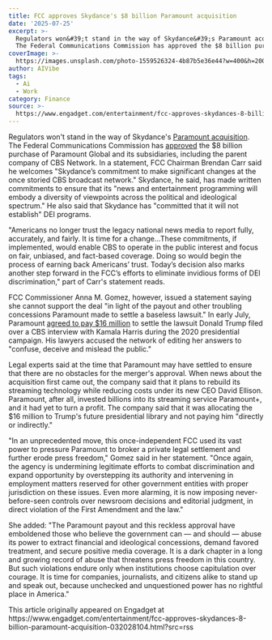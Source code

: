 ```yaml
---
title: FCC approves Skydance's $8 billion Paramount acquisition
date: '2025-07-25'
excerpt: >-
  Regulators won&#39;t stand in the way of Skydance&#39;s Paramount acquisition.
  The Federal Communications Commission has approved the $8 billion purch...
coverImage: >-
  https://images.unsplash.com/photo-1559526324-4b87b5e36e44?w=400&h=200&fit=crop&auto=format
author: AIVibe
tags:
  - Ai
  - Work
category: Finance
source: >-
  https://www.engadget.com/entertainment/fcc-approves-skydances-8-billion-paramount-acquisition-032028104.html?src=rss
---
```

<p>Regulators won&#39;t stand in the way of Skydance&#39;s <a data-i13n="cpos:1;pos:1" href="https://www.engadget.com/entertainment/paramount-pays-trump-16-million-to-settle-harris-lawsuit-124505902.html">Paramount acquisition</a>. The Federal Communications Commission has <a data-i13n="cpos:2;pos:1" href="https://www.fcc.gov/document/fcc-approves-skydances-acquisition-paramount-cbs">approved</a> the $8 billion purchase of Paramount Global and its subsidiaries, including the parent company of CBS Network. In a statement, FCC Chairman Brendan Carr said he welcomes &quot;Skydance’s commitment to make significant changes at the once storied CBS broadcast network.&quot; Skydance, he said, has made written commitments to ensure that its &quot;news and entertainment programming will embody a diversity of viewpoints across the political and ideological spectrum.&quot; He also said that Skydance has &quot;committed that it will not establish&quot; DEI programs.</p>
<p>&quot;Americans no longer trust the legacy national news media to report fully, accurately, and fairly. It is time for a change...These commitments, if implemented, would enable CBS to operate in the public interest and focus on fair, unbiased, and fact-based coverage. Doing so would begin the process of earning back Americans’ trust. Today’s decision also marks another step forward in the FCC’s efforts to eliminate invidious forms of DEI discrimination,&quot; part of Carr&#39;s statement reads.&nbsp;</p>
<span id="end-legacy-contents"></span><p>FCC Commissioner Anna M. Gomez, however, issued a statement saying she cannot support the deal &quot;in light of the payout and other troubling concessions Paramount made to settle a baseless lawsuit.&quot; In early July, Paramount <a data-i13n="cpos:3;pos:1" href="https://www.engadget.com/entertainment/paramount-pays-trump-16-million-to-settle-harris-lawsuit-124505902.html">agreed to pay $16 million</a> to settle the lawsuit Donald Trump filed over a CBS interview with Kamala Harris during the 2020 presidential campaign. His lawyers accused the network of editing her answers to &quot;confuse, deceive and mislead the public.&quot;&nbsp;</p>
<p>Legal experts said at the time that Paramount may have settled to ensure that there are no obstacles for the merger&#39;s approval. When news about the acquisition first came out, the company said that it plans to rebuild its streaming technology while reducing costs under its new CEO David Ellison. Paramount, after all, invested billions into its streaming service Paramount+, and it had yet to turn a profit. The company said that it was allocating the $16 million to Trump&#39;s future presidential library and not paying him &quot;directly or indirectly.&quot;</p>
<p>&quot;In an unprecedented move, this once-independent FCC used its vast power to pressure Paramount to broker a private legal settlement and further erode press freedom,&quot; Gomez said in her statement. &quot;Once again, the agency is undermining legitimate efforts to combat discrimination and expand opportunity by overstepping its authority and intervening in employment matters reserved for other government entities with proper jurisdiction on these issues. Even more alarming, it is now imposing never-before-seen controls over newsroom decisions and editorial judgment, in direct violation of the First Amendment and the law.&quot;</p>
<p>She added: &quot;The Paramount payout and this reckless approval have emboldened those who believe the government can — and should — abuse its power to extract financial and ideological concessions, demand favored treatment, and secure positive media coverage. It is a dark chapter in a long and growing record of abuse that threatens press freedom in this country. But such violations endure only when institutions choose capitulation over courage. It is time for companies, journalists, and citizens alike to stand up and speak out, because unchecked and unquestioned power has no rightful place in America.&quot;</p>This article originally appeared on Engadget at https://www.engadget.com/entertainment/fcc-approves-skydances-8-billion-paramount-acquisition-032028104.html?src=rss
